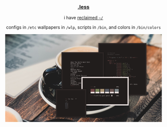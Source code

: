 <h3 align="center"><a href="https://co1ncidence.github.io/rices/">.less</a></h3>
<p align="center">i have <a href="https://github.com/vizs/declutter-home">reclaimed <code>~/</code></a></p>
<p align="center">configs in <code>/etc</code> wallpapers in <code>/wlp</code>, scripts in <code>/bin</code>, and colors in <code>/bin/colors</code></p>

<p align="center"

![img](scr/comfy.png)

</p>
